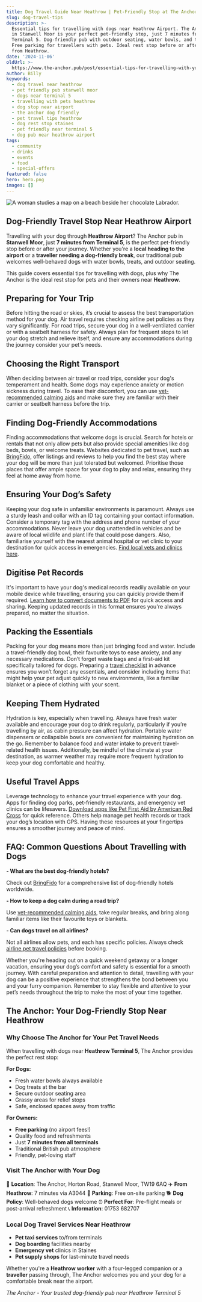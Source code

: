 ```yaml
---
title: Dog Travel Guide Near Heathrow | Pet-Friendly Stop at The Anchor
slug: dog-travel-tips
description: >-
  Essential tips for travelling with dogs near Heathrow Airport. The Anchor pub
  in Stanwell Moor is your perfect pet-friendly stop, just 7 minutes from
  Terminal 5. Dog-friendly pub with outdoor seating, water bowls, and treats.
  Free parking for travellers with pets. Ideal rest stop before or after flights
  from Heathrow.
date: '2024-11-06'
oldUrl: >-
  https://www.the-anchor.pub/post/essential-tips-for-travelling-with-your-dog-safety
author: Billy
keywords:
  - dog travel near heathrow
  - pet friendly pub stanwell moor
  - dogs near terminal 5
  - travelling with pets heathrow
  - dog stop near airport
  - the anchor dog friendly
  - pet travel tips heathrow
  - dog rest stop staines
  - pet friendly near terminal 5
  - dog pub near heathrow airport
tags:
  - community
  - drinks
  - events
  - food
  - special-offers
featured: false
hero: hero.png
images: []
---
```


![A woman studies a map on a beach beside her chocolate Labrador.](/content/blog/dog-travel-tips/hero.png)

## Dog-Friendly Travel Stop Near Heathrow Airport

Travelling with your dog through **Heathrow Airport**? The Anchor pub in **Stanwell Moor**, just **7 minutes from Terminal 5**, is the perfect pet-friendly stop before or after your journey. Whether you're a **local heading to the airport** or a **traveller needing a dog-friendly break**, our traditional pub welcomes well-behaved dogs with water bowls, treats, and outdoor seating.

This guide covers essential tips for travelling with dogs, plus why The Anchor is the ideal rest stop for pets and their owners near **Heathrow**.

  

## **Preparing for Your Trip**

Before hitting the road or skies, it’s crucial to assess the best transportation method for your dog. Air travel requires checking airline pet policies as they vary significantly. For road trips, secure your dog in a well-ventilated carrier or with a seatbelt harness for safety. Always plan for frequent stops to let your dog stretch and relieve itself, and ensure any accommodations during the journey consider your pet's needs.

  

## **Choosing the Right Transport**

When deciding between air travel or road trips, consider your dog's temperament and health. Some dogs may experience anxiety or motion sickness during travel. To ease their discomfort, you can use [vet-recommended calming aids](https://www.akc.org/expert-advice/health/calm-anxious-dog/) and make sure they are familiar with their carrier or seatbelt harness before the trip.

  

## **Finding Dog-Friendly Accommodations**

Finding accommodations that welcome dogs is crucial. Search for hotels or rentals that not only allow pets but also provide special amenities like dog beds, bowls, or welcome treats. Websites dedicated to pet travel, such as [BringFido](https://www.bringfido.com/), offer listings and reviews to help you find the best stay where your dog will be more than just tolerated but welcomed. Prioritise those places that offer ample space for your dog to play and relax, ensuring they feel at home away from home.

  

## **Ensuring Your Dog’s Safety**

Keeping your dog safe in unfamiliar environments is paramount. Always use a sturdy leash and collar with an ID tag containing your contact information. Consider a temporary tag with the address and phone number of your accommodations. Never leave your dog unattended in vehicles and be aware of local wildlife and plant life that could pose dangers. Also, familiarise yourself with the nearest animal hospital or vet clinic to your destination for quick access in emergencies. [Find local vets and clinics here](https://www.findapetvet.com/).

  

## **Digitise Pet Records**

It's important to have your dog's medical records readily available on your mobile device while travelling, ensuring you can quickly provide them if required. [Learn how to convert documents to PDF](https://www.adobe.com/acrobat/how-to/convert-pdf.html) for quick access and sharing. Keeping updated records in this format ensures you're always prepared, no matter the situation.

  

## **Packing the Essentials**

Packing for your dog means more than just bringing food and water. Include a travel-friendly dog bowl, their favourite toys to ease anxiety, and any necessary medications. Don’t forget waste bags and a first-aid kit specifically tailored for dogs. Preparing a [travel checklist](https://www.rover.com/blog/travel-checklist-pets/) in advance ensures you won’t forget any essentials, and consider including items that might help your pet adjust quickly to new environments, like a familiar blanket or a piece of clothing with your scent.

  

## **Keeping Them Hydrated**

Hydration is key, especially when travelling. Always have fresh water available and encourage your dog to drink regularly, particularly if you’re travelling by air, as cabin pressure can affect hydration. Portable water dispensers or collapsible bowls are convenient for maintaining hydration on the go. Remember to balance food and water intake to prevent travel-related health issues. Additionally, be mindful of the climate at your destination, as warmer weather may require more frequent hydration to keep your dog comfortable and healthy.

  

## **Useful Travel Apps**

Leverage technology to enhance your travel experience with your dog. Apps for finding dog parks, pet-friendly restaurants, and emergency vet clinics can be lifesavers. [Download apps like Pet First Aid by American Red Cross](https://www.redcross.org/get-help/how-to-prepare-for-emergencies/mobile-apps.html) for quick reference. Others help manage pet health records or track your dog’s location with GPS. Having these resources at your fingertips ensures a smoother journey and peace of mind.

  

## **FAQ: Common Questions About Travelling with Dogs**

**\- What are the best dog-friendly hotels?** 

Check out [BringFido](https://www.bringfido.com/) for a comprehensive list of dog-friendly hotels worldwide.

**\- How to keep a dog calm during a road trip?** 

Use [vet-recommended calming aids](https://www.akc.org/expert-advice/health/calm-anxious-dog/), take regular breaks, and bring along familiar items like their favourite toys or blankets.

**\- Can dogs travel on all airlines?** 

Not all airlines allow pets, and each has specific policies. Always check [airline pet travel policies](https://www.pettravel.com/airline_rules.cfm) before booking.

  

Whether you're heading out on a quick weekend getaway or a longer vacation, ensuring your dog’s comfort and safety is essential for a smooth journey. With careful preparation and attention to detail, travelling with your dog can be a positive experience that strengthens the bond between you and your furry companion. Remember to stay flexible and attentive to your pet’s needs throughout the trip to make the most of your time together.

  

## **The Anchor: Your Dog-Friendly Stop Near Heathrow**

### Why Choose The Anchor for Your Pet Travel Needs

When travelling with dogs near **Heathrow Terminal 5**, The Anchor provides the perfect rest stop:

**For Dogs:**
- Fresh water bowls always available
- Dog treats at the bar
- Secure outdoor seating area
- Grassy areas for relief stops
- Safe, enclosed spaces away from traffic

**For Owners:**
- **Free parking** (no airport fees!)
- Quality food and refreshments
- Just **7 minutes from all terminals**
- Traditional British pub atmosphere
- Friendly, pet-loving staff

### Visit The Anchor with Your Dog

📍 **Location**: The Anchor, Horton Road, Stanwell Moor, TW19 6AQ
✈️ **From Heathrow**: 7 minutes via A3044
🚗 **Parking**: Free on-site parking
🐕 **Dog Policy**: Well-behaved dogs welcome
⏰ **Perfect For**: Pre-flight meals or post-arrival refreshment
📞 **Information**: 01753 682707

### Local Dog Travel Services Near Heathrow

- **Pet taxi services** to/from terminals
- **Dog boarding** facilities nearby
- **Emergency vet** clinics in Staines
- **Pet supply shops** for last-minute travel needs

Whether you're a **Heathrow worker** with a four-legged companion or a **traveller** passing through, The Anchor welcomes you and your dog for a comfortable break near the airport.

*The Anchor - Your trusted dog-friendly pub near Heathrow Terminal 5*

